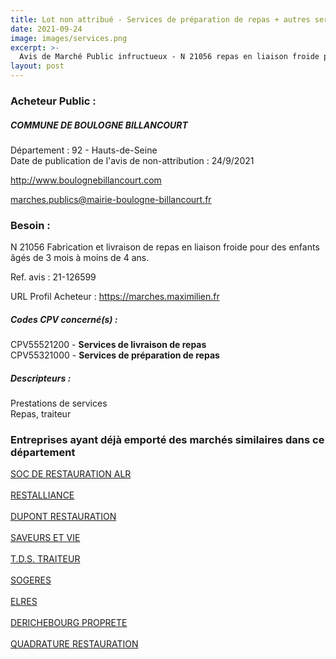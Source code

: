 ```yaml
---
title: Lot non attribué - Services de préparation de repas + autres services
date: 2021-09-24
image: images/services.png
excerpt: >-
  Avis de Marché Public infructueux - N 21056 repas en liaison froide pour des enfants âgés de 3 mois à moins de 4 ans.
layout: post
---
```


### Acheteur Public :
##### COMMUNE DE BOULOGNE BILLANCOURT
Département : 92 - Hauts-de-Seine<br/>
Date de publication de l'avis de non-attribution : 24/9/2021


http://www.boulognebillancourt.com

marches.publics@mairie-boulogne-billancourt.fr


### Besoin :

N 21056 Fabrication et livraison de repas en liaison froide pour des enfants âgés de 3 mois à moins de 4 ans.

Ref. avis : 21-126599

URL Profil Acheteur : https://marches.maximilien.fr

##### Codes CPV concerné(s) :
CPV55521200 - **Services de livraison de repas** <br/>
CPV55321000 - **Services de préparation de repas** <br/>

##### Descripteurs :
Prestations de services <br/>
Repas, traiteur <br/>

### Entreprises ayant déjà emporté des marchés similaires dans ce département
<a href="/entreprise-549/siren-342783651">SOC DE RESTAURATION ALR</a><br/><br/>
<a href="/entreprise-553/siren-391125796">RESTALLIANCE</a><br/><br/>
<a href="/entreprise-556/siren-410151674">DUPONT RESTAURATION</a><br/><br/>
<a href="/entreprise-560/siren-434676771">SAVEURS ET VIE</a><br/><br/>
<a href="/entreprise-564/siren-480668128">T.D.S. TRAITEUR</a><br/><br/>
<a href="/entreprise-572/siren-572102176">SOGERES</a><br/><br/>
<a href="/entreprise-573/siren-662025196">ELRES</a><br/><br/>
<a href="/entreprise-573/siren-702021114">DERICHEBOURG PROPRETE</a><br/><br/>
<a href="/entreprise-576/siren-800532657">QUADRATURE RESTAURATION</a><br/><br/>
